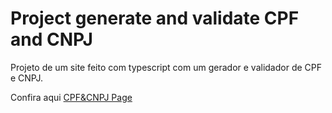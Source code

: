 # Project generate and validate CPF and CNPJ
Projeto de um site feito com typescript com um gerador e validador de CPF e CNPJ.

Confira aqui [CPF&CNPJ Page](https://siquaradev.github.io/project-generate-and-validate-cpf-and-cnpj/)
